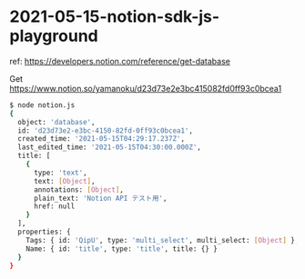 # 2021-05-15-notion-sdk-js-playground

ref: https://developers.notion.com/reference/get-database

Get https://www.notion.so/yamanoku/d23d73e2e3bc415082fd0ff93c0bcea1

```bash
$ node notion.js
{
  object: 'database',
  id: 'd23d73e2-e3bc-4150-82fd-0ff93c0bcea1',
  created_time: '2021-05-15T04:29:17.237Z',
  last_edited_time: '2021-05-15T04:30:00.000Z',
  title: [
    {
      type: 'text',
      text: [Object],
      annotations: [Object],
      plain_text: 'Notion API テスト用',
      href: null
    }
  ],
  properties: {
    Tags: { id: 'QipU', type: 'multi_select', multi_select: [Object] },
    Name: { id: 'title', type: 'title', title: {} }
  }
}
```